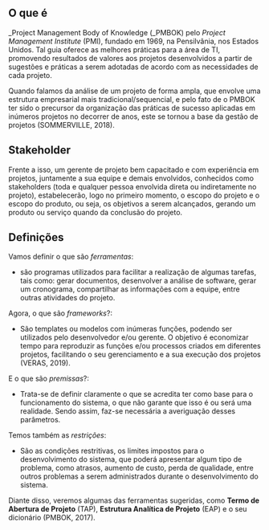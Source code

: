 ## O que é
_Project Management Body of Knowledge (_PMBOK) pelo _Project Management Institute_ (PMI), fundado em 1969, na Pensilvânia, nos Estados Unidos. Tal guia oferece as melhores práticas para a área de TI, promovendo resultados de valores aos projetos desenvolvidos a partir de sugestões e práticas a serem adotadas de acordo com as necessidades de cada projeto. 

Quando falamos da análise de um projeto de forma ampla, que envolve uma estrutura empresarial mais tradicional/sequencial, e pelo fato de o PMBOK ter sido o precursor da organização das práticas de sucesso aplicadas em inúmeros projetos no decorrer de anos, este se tornou a base da gestão de projetos (SOMMERVILLE, 2018).

## Stakeholder
Frente a isso, um gerente de projeto bem capacitado e com experiência em projetos, juntamente a sua equipe e demais envolvidos, conhecidos como stakeholders (toda e qualquer pessoa envolvida direta ou indiretamente no projeto), estabelecerão, logo no primeiro momento, o escopo do projeto e o escopo do produto, ou seja, os objetivos a serem alcançados, gerando um produto ou serviço quando da conclusão do projeto.

## Definições
Vamos definir o que são *ferramentas*: 
- são programas utilizados para facilitar a realização de algumas tarefas, tais como: gerar documentos, desenvolver a análise de software, gerar um cronograma, compartilhar as informações com a equipe, entre outras atividades do projeto.

Agora, o que são _frameworks_?:
- São templates ou modelos com inúmeras funções, podendo ser utilizados pelo desenvolvedor e/ou gerente. O objetivo é economizar tempo para reproduzir as funções e/ou processos criados em diferentes projetos, facilitando o seu gerenciamento e a sua execução dos projetos (VERAS, 2019).

E o que são *premissas*?:
- Trata-se de definir claramente o que se acredita ter como base para o funcionamento do sistema, o que não garante que isso é ou será uma realidade. Sendo assim, faz-se necessária a averiguação desses parâmetros. 

Temos também as *restrições*: 
- São as condições restritivas, os limites impostos para o desenvolvimento do sistema, que poderá apresentar algum tipo de problema, como atrasos, aumento de custo, perda de qualidade, entre outros problemas a serem administrados durante o desenvolvimento do sistema.

Diante disso, veremos algumas das ferramentas sugeridas, como **Termo de Abertura de Projeto** (TAP), **Estrutura Analítica de Projeto** (EAP) e o seu dicionário (PMBOK, 2017).